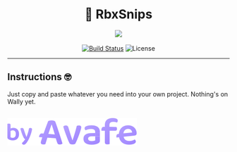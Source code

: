 <h1 align="center">🧩 RbxSnips</h1>

<p align="center">
  <a href="https://discord.gg/fyeYey62Dm"><img src="https://dcbadge.vercel.app/api/server/fyeYey62Dm"></img></a>
</p>

<p align="center">
  <a href="https://github.com/imavafe/rbxsnips/actions"><img src="https://img.shields.io/github/actions/workflow/status/imavafe/rbxsnips/ci.yaml?branch=main" alt="Build Status"></a>
  <img title="MIT licensed" alt="License" src="https://img.shields.io/github/license/ImAvafe/rbxsnips"></img>
</p>

---

## Instructions 🤓

Just copy and paste whatever you need into your own project. Nothing's on Wally yet.

##

[![By Avafe](/gh-assets/watermark.svg)](https://avafe.me)